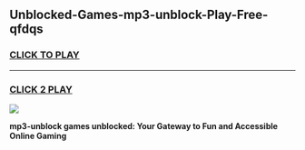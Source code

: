 
## Unblocked-Games-mp3-unblock-Play-Free-qfdqs
<h3>
<a href="https://premium76.site?title=mp3-unblock&ref=18A1">CLICK TO PLAY</a></h3>
<hr>

<h3>
<a href="https://premium76.site?title=mp3-unblock&ref=18A1">CLICK 2 PLAY</a>
  
</h3>

<a href="https://premium76.site?title=mp3-unblock&ref=18A1"><img src="https://clearcache.store/games.png"></a>


**mp3-unblock games unblocked: Your Gateway to Fun and Accessible Online Gaming**
